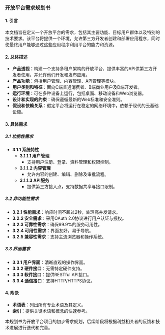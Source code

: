 ### 开放平台需求规划书

#### 1. 引言
本文档旨在定义一个开放平台的需求，包括其主要功能、目标用户群体以及特别的技术要求。该平台将提供一个环境，允许第三方开发者创建和部署应用程序，同时使最终用户能够通过这些应用程序利用平台的能力和资源。

#### 2. 总体描述
- **产品透视**：构建一个支持多租户架构的开放平台，提供丰富的API供第三方开发者使用，并允许他们开发和发布应用。
- **产品功能**：包括用户管理、内容管理、API管理等模块。
- **用户类别和特征**：面向C端普通消费者、B端商业用户及D端开发者。
- **运行环境**：可在多种设备上运行，包括桌面、移动设备和Web浏览器。
- **设计和实现的约束**：确保遵循最新的Web标准和安全准则。
- **假设和依赖关系**：假定平台将运行在稳定的网络环境中，依赖于现代的云基础设施。

#### 3. 具体需求
##### 3.1 功能性需求
- **3.1.1 系统特性**
  - **3.1.1.1 用户管理**
    - 支持用户注册、登录、资料管理和权限控制。
  - **3.1.1.2 内容管理**
    - 允许内容的创建、编辑、删除及审批流程。
  - **3.1.1.3 API服务**
    - 提供第三方接入点，支持数据共享与接口限制。

##### 3.2 非功能性需求
- **3.2.1 性能需求**：响应时间不超过2秒，处理高并发请求。
- **3.2.2 安全需求**：采用OAuth 2.0协议进行用户认证与授权。
- **3.2.3 可靠性需求**：确保99.9%的服务可用性。
- **3.2.4 可用性需求**：界面友好，易于导航。
- **3.2.5 兼容性需求**：支持主流浏览器和操作系统。

##### 3.3 界面需求
- **3.3.1 用户界面**：清晰直观的操作界面。
- **3.3.2 硬件接口**：无需特定硬件支持。
- **3.3.3 软件接口**：提供RESTful API接口。
- **3.3.4 通信接口**：支持HTTP/HTTPS协议。

#### 4. 附录
- **术语表**：列出所有专业术语及其定义。
- **索引**：提供关键术语和概念的快速参考。

本规划书为开放平台项目的初步需求规划，后续阶段将根据利益相关者的反馈和技术进展进行迭代和完善。